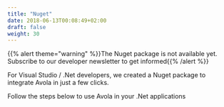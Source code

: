 ```yaml
---
title: "Nuget"
date: 2018-06-13T00:08:49+02:00
draft: false
weight: 30
---
```


{{% alert theme="warning" %}}The Nuget package is not available yet. Subscribe to our developer newsletter to get informed{{% /alert %}}

<!--more-->

For Visual Studio / .Net developers, we created a Nuget package to integrate Avola in just a few clicks. 

Follow the steps below to use Avola in your .Net applications

